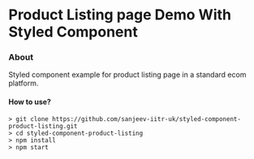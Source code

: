 # Product Listing page Demo With Styled Component


### About

Styled component example for product listing page in a standard ecom platform.

#### How to use?

```
> git clone https://github.com/sanjeev-iitr-uk/styled-component-product-listing.git
> cd styled-component-product-listing
> npm install
> npm start
```
